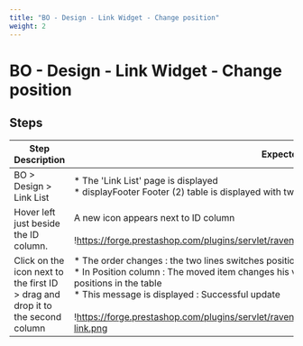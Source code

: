```yaml
---
title: "BO - Design - Link Widget - Change position"
weight: 2
---
```


# BO - Design - Link Widget - Change position
## Steps
| Step Description | Expected result |
| ----- | ----- |
| BO > Design > Link List | * The 'Link List' page is displayed<br> * displayFooter Footer (2) table is displayed with two lines on it |
| Hover left just beside the ID column. | A new icon appears next to ID column<br><br>!https://forge.prestashop.com/plugins/servlet/raven/attachment/1392/drag.png|width=543,height=217! |
| Click on the icon next to the first ID > drag and drop it to the second column | * The order changes : the two lines switches positions<br> * In Position column : The moved item changes his value also all the under lines corresponding to their positions in the table<br> * This message is displayed : Successful update<br><br>!https://forge.prestashop.com/plugins/servlet/raven/tempattachment/5946460803108712136/switch-link.png|width=570,height=274! |
